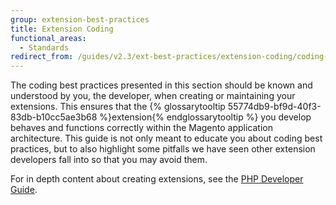 ```yaml
---
group: extension-best-practices
title: Extension Coding
functional_areas:
  - Standards
redirect_from: /guides/v2.3/ext-best-practices/extension-coding/coding-best-practices.html
---
```


The coding best practices presented in this section should be known and understood by you, the developer, when creating or maintaining your extensions. This ensures that the {% glossarytooltip 55774db9-bf9d-40f3-83db-b10cc5ae3b68 %}extension{% endglossarytooltip %} you develop behaves and functions correctly within the Magento application architecture. This guide is not only meant to educate you about coding best practices, but to also highlight some pitfalls we have seen other extension developers fall into so that you may avoid them.

For in depth content about creating extensions, see the [PHP Developer Guide]({{page.baseurl}}/extension-development.html).

